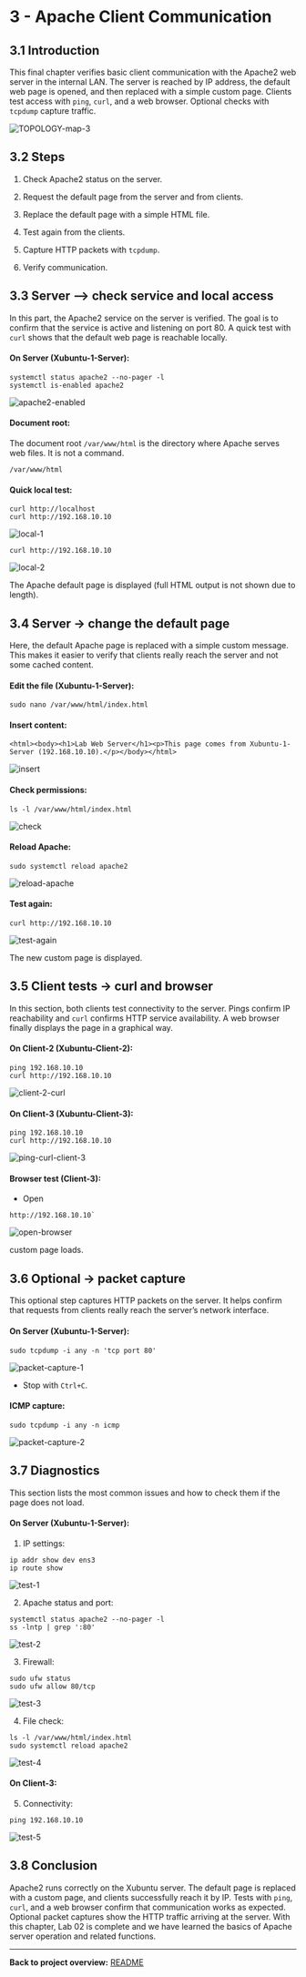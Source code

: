 # 3 - Apache Client Communication

## 3.1 Introduction

This final chapter verifies basic client communication with the Apache2 web server in the internal LAN. The server is reached by IP address, the default web page is opened, and then replaced with a simple custom page. Clients test access with `ping`, `curl`, and a web browser. Optional checks with `tcpdump` capture traffic.

![TOPOLOGY-map-3](images/Pasted%20image%2020251003010552.png)

## 3.2 Steps

1. Check Apache2 status on the server.
    
2. Request the default page from the server and from clients.
    
3. Replace the default page with a simple HTML file.
    
4. Test again from the clients.
    
5. Capture HTTP packets with `tcpdump`.
    
6. Verify communication.
    

## 3.3 Server –> check service and local access

In this part, the Apache2 service on the server is verified. The goal is to confirm that the service is active and listening on port 80. A quick test with `curl` shows that the default web page is reachable locally.

#### On Server (Xubuntu-1-Server):

```plaintext
systemctl status apache2 --no-pager -l
systemctl is-enabled apache2
```
![apache2-enabled](images/Pasted%20image%2020251002234045.png)

#### Document root:

The document root `/var/www/html` is the directory where Apache serves web files. It is not a command.

```plaintext
/var/www/html
```


#### Quick local test:

```plaintext
curl http://localhost
curl http://192.168.10.10
```
![local-1](images/Pasted%20image%2020251002234835.png)

```
curl http://192.168.10.10
```
![local-2](images/Pasted%20image%2020251002234921.png)

The Apache default page is displayed (full HTML output is not shown due to length).

## 3.4 Server -> change the default page

Here, the default Apache page is replaced with a simple custom message. This makes it easier to verify that clients really reach the server and not some cached content.

#### Edit the file (Xubuntu-1-Server):

```plaintext
sudo nano /var/www/html/index.html
```


#### Insert content:

```plaintext
<html><body><h1>Lab Web Server</h1><p>This page comes from Xubuntu-1-Server (192.168.10.10).</p></body></html>
```
![insert](images/Pasted%20image%2020251003000049.png)

#### Check permissions:

```plaintext
ls -l /var/www/html/index.html
```
![check](images/Pasted%20image%2020251003000130.png)

#### Reload Apache:

```plaintext
sudo systemctl reload apache2
```
![reload-apache](images/Pasted%20image%2020251003000153.png)

#### Test again:

```plaintext
curl http://192.168.10.10
```
![test-again](images/Pasted%20image%2020251003000219.png)

The new custom page is displayed.

## 3.5 Client tests -> curl and browser

In this section, both clients test connectivity to the server. Pings confirm IP reachability and `curl` confirms HTTP service availability. A web browser finally displays the page in a graphical way.

#### On Client-2 (Xubuntu-Client-2):

```plaintext
ping 192.168.10.10
curl http://192.168.10.10
```
![client-2-curl](images/Pasted%20image%2020251003002825.png)

#### On Client-3 (Xubuntu-Client-3):

```plaintext
ping 192.168.10.10
curl http://192.168.10.10
```
![ping-curl-client-3](images/Pasted%20image%2020251003002907.png)

#### Browser test (Client-3):

- Open 

```
http://192.168.10.10`
```
    

![open-browser](images/Pasted%20image%2020251003003223.png)

custom page loads.

## 3.6 Optional -> packet capture

This optional step captures HTTP packets on the server. It helps confirm that requests from clients really reach the server’s network interface.

#### On Server (Xubuntu-1-Server):

```plaintext
sudo tcpdump -i any -n 'tcp port 80'
```
![packet-capture-1](images/Pasted%20image%2020251003003520.png)

* Stop with `Ctrl+C`.

#### ICMP capture:

```plaintext
sudo tcpdump -i any -n icmp
```
![packet-capture-2](images/Pasted%20image%2020251003003717.png)



## 3.7 Diagnostics

This section lists the most common issues and how to check them if the page does not load.

#### On Server (Xubuntu-1-Server):

1. IP settings:
    

```plaintext
ip addr show dev ens3
ip route show
```
![test-1](images/Pasted%20image%2020251003005003.png)

2. Apache status and port:
    

```plaintext
systemctl status apache2 --no-pager -l
ss -lntp | grep ':80'
```
![test-2](images/Pasted%20image%2020251003005104.png)

3. Firewall:
    

```plaintext
sudo ufw status
sudo ufw allow 80/tcp
```
![test-3](images/Pasted%20image%2020251003005137.png)

    
4. File check:
    

```plaintext
ls -l /var/www/html/index.html
sudo systemctl reload apache2
```
![test-4](images/Pasted%20image%2020251003005459.png)
#### On Client-3:

5. Connectivity:
    

```plaintext
ping 192.168.10.10
```
![test-5](images/Pasted%20image%2020251003005608.png)



## 3.8 Conclusion

Apache2 runs correctly on the Xubuntu server. The default page is replaced with a custom page, and clients successfully reach it by IP. Tests with `ping`, `curl`, and a web browser confirm that communication works as expected. Optional packet captures show the HTTP traffic arriving at the server. With this chapter, Lab 02 is complete and we have learned the basics of Apache server operation and related functions.

---


**Back to project overview:** [README](README.md)
